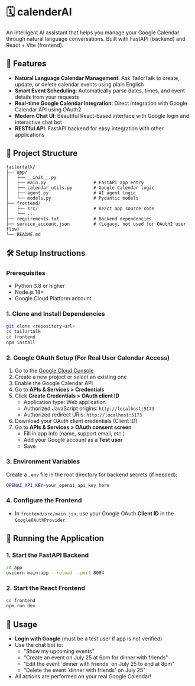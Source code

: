 # 🗓️ calenderAI

An intelligent AI assistant that helps you manage your Google Calendar through natural language conversations. Built with FastAPI (backend) and React + Vite (frontend).

## 🚀 Features

- **Natural Language Calendar Management**: Ask TailorTalk to create, update, or delete calendar events using plain English
- **Smart Event Scheduling**: Automatically parse dates, times, and event details from your requests
- **Real-time Google Calendar Integration**: Direct integration with Google Calendar API using OAuth2
- **Modern Chat UI**: Beautiful React-based interface with Google login and interactive chat bot
- **RESTful API**: FastAPI backend for easy integration with other applications

## 📁 Project Structure

```
tailortalk/
├── app/
│   ├── __init__.py
│   ├── main.py                  # FastAPI app entry
│   ├── calendar_utils.py        # Google Calendar logic
│   ├── agent.py                 # AI agent logic
│   └── models.py                # Pydantic models
├── frontend/
│   ├── src/                     # React app source code
│   └── ...
├── requirements.txt             # Backend dependencies
├── service_account.json         # (Legacy, not used for OAuth2 user flow)
└── README.md
```

## 🛠️ Setup Instructions

### Prerequisites

- Python 3.8 or higher
- Node.js 18+
- Google Cloud Platform account

### 1. Clone and Install Dependencies

```bash
git clone <repository-url>
cd tailortalk
cd frontend
npm install
```

### 2. Google OAuth Setup (For Real User Calendar Access)

1. Go to the [Google Cloud Console](https://console.cloud.google.com/)
2. Create a new project or select an existing one
3. Enable the Google Calendar API
4. Go to **APIs & Services > Credentials**
5. Click **Create Credentials > OAuth client ID**
   - Application type: Web application
   - Authorized JavaScript origins: `http://localhost:5173`
   - Authorized redirect URIs: `http://localhost:5173`
6. Download your OAuth client credentials (Client ID)
7. Go to **APIs & Services > OAuth consent screen**
   - Fill in app info (name, support email, etc.)
   - Add your Google account as a **Test user**
   - Save

### 3. Environment Variables

Create a `.env` file in the root directory for backend secrets (if needed):
```bash
OPENAI_API_KEY=your_openai_api_key_here
```

### 4. Configure the Frontend

- In `frontend/src/main.jsx`, use your Google OAuth **Client ID** in the `GoogleOAuthProvider`.

## 🚀 Running the Application

### 1. Start the FastAPI Backend
```bash
cd app
uvicorn main:app --reload --port 8004
```

### 2. Start the React Frontend
```bash
cd frontend
npm run dev
```

## 📖 Usage

- **Login with Google** (must be a test user if app is not verified)
- Use the chat bot to:
  - "Show my upcoming events"
  - "Create an event on July 25 at 6pm for dinner with friends"
  - "Edit the event 'dinner with friends' on July 25 to end at 8pm"
  - "Delete the event 'dinner with friends' on July 25"
- All actions are performed on your real Google Calendar!


